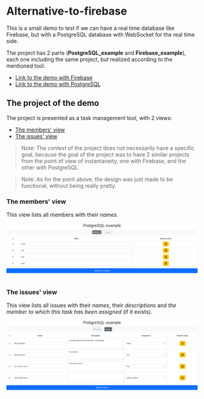 # Alternative-to-firebase

This is a small demo to test if we can have a real time database like Firebase, but with a PostgreSQL database with WebSocket for the real time side.

The project has 2 parts (**PostgreSQL_example** and **Firebase_example**), each one including the same project, but realized according to the mentioned tool.

- [Link to the demo with Firebase](Firebase_example/README.md)
- [Link to the demo with PostgreSQL](PostgreSQL_example/README.md)

## The project of the demo

The project is presented as a task management tool, with 2 views: 
- [The members' view](#the-members-view)
- [The issues' view](#the-issues-view)

> Note: The context of the project does not necessarily have a specific goal, because the goal of the project was to have 2 similar projects from the point of view of instantaneity, one with Firebase, and the other with PostgreSQL.

> Note: As for the point above, the design was just made to be functional, without being really pretty.

### The members' view

This view lists all members with their *names*.

![The members' view](images/MembersView.png)

### The issues' view

This view lists all issues with their *names*, their *descriptions* and *the member to which this task has been assigned* (if it exists).

![The members' view](images/IssuesView.png)
